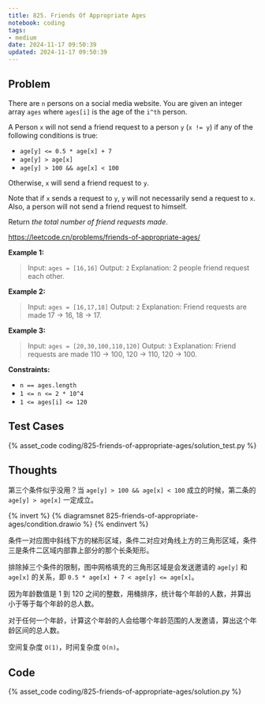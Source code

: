 ```yaml
---
title: 825. Friends Of Appropriate Ages
notebook: coding
tags:
- medium
date: 2024-11-17 09:50:39
updated: 2024-11-17 09:50:39
---
```

## Problem

There are `n` persons on a social media website. You are given an integer array `ages` where `ages[i]` is the age of the `i^th` person.

A Person `x` will not send a friend request to a person `y` (`x != y`) if any of the following conditions is true:

- `age[y] <= 0.5 * age[x] + 7`
- `age[y] > age[x]`
- `age[y] > 100 && age[x] < 100`

Otherwise, `x` will send a friend request to `y`.

Note that if `x` sends a request to `y`, `y` will not necessarily send a request to `x`. Also, a person will not send a friend request to himself.

Return _the total number of friend requests made_.

<https://leetcode.cn/problems/friends-of-appropriate-ages/>

**Example 1:**

> Input: `ages = [16,16]`
> Output: `2`
> Explanation: 2 people friend request each other.

**Example 2:**

> Input: `ages = [16,17,18]`
> Output: `2`
> Explanation: Friend requests are made 17 -> 16, 18 -> 17.

**Example 3:**

> Input: `ages = [20,30,100,110,120]`
> Output: `3`
> Explanation: Friend requests are made 110 -> 100, 120 -> 110, 120 -> 100.

**Constraints:**

- `n == ages.length`
- `1 <= n <= 2 * 10^4`
- `1 <= ages[i] <= 120`

## Test Cases

{% asset_code coding/825-friends-of-appropriate-ages/solution_test.py %}

## Thoughts

第三个条件似乎没用？当 `age[y] > 100 && age[x] < 100` 成立的时候，第二条的 `age[y] > age[x]` 一定成立。

{% invert %}
{% diagramsnet 825-friends-of-appropriate-ages/condition.drawio %}
{% endinvert %}

条件一对应图中斜线下方的梯形区域，条件二对应对角线上方的三角形区域，条件三是条件二区域内部靠上部分的那个长条矩形。

排除掉三个条件的限制，图中网格填充的三角形区域是会发送邀请的 `age[y]` 和 `age[x]` 的关系，即 `0.5 * age[x] + 7 < age[y] <= age[x]`。

因为年龄数值是 1 到 120 之间的整数，用桶排序，统计每个年龄的人数，并算出小于等于每个年龄的总人数。

对于任何一个年龄，计算这个年龄的人会给哪个年龄范围的人发邀请，算出这个年龄区间的总人数。

空间复杂度 `O(1)`，时间复杂度 `O(n)`。

## Code

{% asset_code coding/825-friends-of-appropriate-ages/solution.py %}
